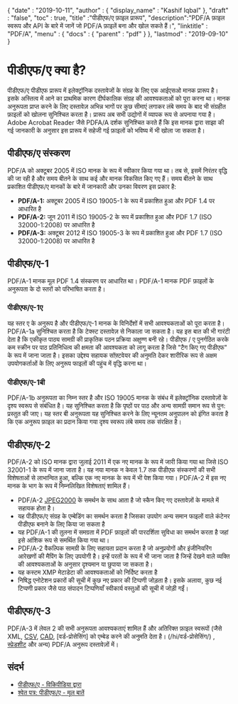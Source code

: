 {
  "date" : "2019-10-11",
  "author" : {
    "display_name" : "Kashif Iqbal"
},
  "draft" : "false",
  "toc" : true,
  "title" :"पीडीएफ/ए फ़ाइल प्रारूप",
  "description":"PDF/A फ़ाइल स्वरूप और API के बारे में जानें जो PDF/A फ़ाइलें बना और खोल सकते हैं।",
  "linktitle" : "PDF/A",
  "menu" : {
    "docs" : {
      "parent" : "pdf"
}
},
  "lastmod" : "2019-09-10"
}

# पीडीएफ/ए क्या है? #

पीडीएफ/ए पीडीएफ प्रारूप में इलेक्ट्रॉनिक दस्तावेजों के संग्रह के लिए एक आईएसओ मानक प्रारूप है। इसके अस्तित्व में आने का प्राथमिक कारण दीर्घकालिक संग्रह की आवश्यकताओं को पूरा करना था। मानक अनुरूपता प्राप्त करने के लिए दस्तावेज़ अभिन्न भागों पर कुछ सीमाएं लगाकर लंबे समय के बाद भी संग्रहीत फ़ाइलों को खोलना सुनिश्चित करता है। प्रारूप अब सभी उद्योगों में व्यापक रूप से अपनाया गया है। Adobe Acrobat Reader जैसे PDFA/A दर्शक सुनिश्चित करते हैं कि इस मानक द्वारा साझा की गई जानकारी के अनुसार इस प्रारूप में सहेजी गई फ़ाइलों को भविष्य में भी खोला जा सकता है।

## पीडीएफ/ए संस्करण ##

PDF/A को अक्टूबर 2005 में ISO मानक के रूप में स्वीकार किया गया था। तब से, इसमें निरंतर वृद्धि की जा रही है और समय बीतने के साथ कई और मानक विकसित किए गए हैं। समय बीतने के साथ प्रकाशित पीडीएफ/ए मानकों के बारे में जानकारी और उनका विवरण इस प्रकार है:

* **PDF/A-1:** अक्टूबर 2005 में ISO 19005-1 के रूप में प्रकाशित हुआ और PDF 1.4 पर आधारित है
* **PDF/A-2:** जून 2011 में ISO 19005-2 के रूप में प्रकाशित हुआ और PDF 1.7 (ISO 32000-1:2008) पर आधारित है
* **PDF/A-3:** अक्टूबर 2012 में ISO 19005-3 के रूप में प्रकाशित हुआ और PDF 1.7 (ISO 32000-1:2008) पर आधारित है

## पीडीएफ/ए-1 ##

PDF/A-1 मानक मूल PDF 1.4 संस्करण पर आधारित था। PDF/A-1 मानक PDF फ़ाइलों के अनुरूपता के दो स्तरों को परिभाषित करता है।

### पीडीएफ/ए-1ए ###

यह स्तर ए के अनुरूप है और पीडीएफ/ए-1 मानक के विनिर्देशों में सभी आवश्यकताओं को पूरा करता है। PDF/A-1a सुनिश्चित करता है कि टेक्स्ट दस्तावेज़ से निकाला जा सकता है। यह इस बात की भी गारंटी देता है कि एकीकृत पाठ्य सामग्री की प्राकृतिक पठन प्रक्रिया अक्षुण्ण बनी रहे। पीडीएफ / ए पुनर्गठित करके कम स्क्रीन पर पाठ प्रतिनिधित्व की क्षमता की आवश्यकता को लागू करता है जिसे "टैग किए गए पीडीएफ" के रूप में जाना जाता है। इसका उद्देश्य सहायक सॉफ़्टवेयर की अनुमति देकर शारीरिक रूप से अक्षम उपयोगकर्ताओं के लिए अनुरूप फाइलों की पहुंच में वृद्धि करना था।

### पीडीएफ/ए-1बी ###

PDF/A-1b अनुरूपता का निम्न स्तर है और ISO 19005 मानक के संबंध में इलेक्ट्रॉनिक दस्तावेज़ों के दृश्य स्वरूप से संबंधित है। यह सुनिश्चित करता है कि पृष्ठों पर पाठ और अन्य सामग्री समान रूप से पुन: प्रस्तुत की जाए। यह स्तर बी अनुरूपता यह सुनिश्चित करने के लिए न्यूनतम अनुपालन को इंगित करता है कि एक अनुरूप फ़ाइल का प्रदान किया गया दृश्य स्वरूप लंबे समय तक संरक्षित है।

## पीडीएफ/ए-2 ##

PDF/A-2 को ISO मानक द्वारा जुलाई 2011 में एक नए मानक के रूप में जारी किया गया था जिसे ISO 32001-1 के रूप में जाना जाता है। यह नया मानक न केवल 1.7 तक पीडीएफ संस्करणों की सभी विशेषताओं से लाभान्वित हुआ, बल्कि एक नए मानक के रूप में भी पेश किया गया। PDF/A-2 में इस नए मानक के भाग के रूप में निम्नलिखित विशेषताएं शामिल हैं।

* PDF/A-2 [JPEG2000](/hi/image/jp2/) के समर्थन के साथ आता है जो स्कैन किए गए दस्तावेज़ों के मामले में सहायक होता है।
* यह पीडीएफ/ए संग्रह के एम्बेडिंग का समर्थन करता है जिसका उपयोग अन्य समान फाइलों वाले कंटेनर पीडीएफ बनाने के लिए किया जा सकता है
* यह PDF/A-1 की तुलना में समग्रता में PDF फ़ाइलों की पारदर्शिता सुविधा का समर्थन करता है जहां इसे आंशिक रूप से समर्थित किया गया था।
* PDF/A-2 वैकल्पिक सामग्री के लिए सहायता प्रदान करता है जो अनुप्रयोगों और इंजीनियरिंग आरेखणों की मैपिंग के लिए उपयोगी है। इन्हें परतों के रूप में भी जाना जाता है जिन्हें देखने वाले व्यक्ति की आवश्यकताओं के अनुसार दृश्यमान या छुपाया जा सकता है।
* यह कस्टम XMP मेटाडेटा की आवश्यकताओं को निर्दिष्ट करता है
* निषिद्ध एनोटेशन प्रकारों की सूची में कुछ नए प्रकार की टिप्पणी जोड़ता है। इसके अलावा, कुछ नई टिप्पणी प्रकार जैसे पाठ संपादन टिप्पणियाँ स्वीकार्य वस्तुओं की सूची में जोड़ी गईं।

## पीडीएफ/ए-3 ##

PDF/A-3 में लेवल 2 की सभी अनुरूपता आवश्यकताएं शामिल हैं और अतिरिक्त फ़ाइल स्वरूपों (जैसे XML, [CSV](/hi/spreadsheet/csv/), [CAD](/hi/cad/), [वर्ड-प्रोसेसिंग] को एम्बेड करने की अनुमति देता है। (/hi/वर्ड-प्रोसेसिंग/) , [स्प्रेडशीट](/hi/स्प्रेडशीट/) और अन्य) PDF/A अनुरूप दस्तावेज़ों में।

## संदर्भ ##

* [पीडीएफ/ए - विकिपीडिया द्वारा](https://en.wikipedia.org/wiki/PDF/A)
* [श्वेत पत्र: पीडीएफ/ए - मूल बातें](http://www.pdf-tools.com/public/downloads/whitepapers/whitepaper-pdfa.pdf)

